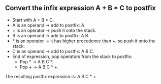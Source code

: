 ## Convert the infix expression A + B * C to postfix

- Start with A + B * C.
- A is an operand → add to postfix: A.
- \+ is an operator → push it onto the stack.
- B is an operand → add to postfix: A B.
- \* is an operator → it has higher precedence than +, so push it onto the stack.
- C is an operand → add to postfix: A B C.
- End of expression, pop operators from the stack to postfix:
   - Pop * → A B C *.
   - Pop + → A B C * +.

The resulting postfix expression is: A B C * +
